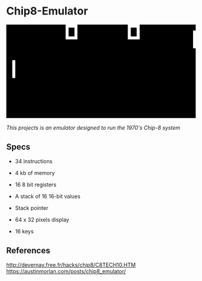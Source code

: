 # Chip8-Emulator

![Pong emulated on a Chip 8 system!](pong.png)




*This projects is an emulator designed to run the 1970's Chip-8 system*



## Specs
- 34 instructions

- 4 kb of  memory

- 16 8 bit registers

- A stack of 16 16-bit values

- Stack pointer

- 64 x 32 pixels display

- 16 keys 




## References
http://devernay.free.fr/hacks/chip8/C8TECH10.HTM
https://austinmorlan.com/posts/chip8_emulator/
